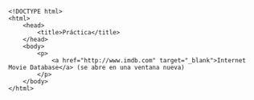<code>
&lt;!DOCTYPE html&gt;
&lt;html&gt;
    &lt;head&gt;
        &lt;title&gt;Práctica&lt;/title&gt;
    &lt;/head&gt;
    &lt;body&gt;
        &lt;p&gt;
            &lt;a href="http://www.imdb.com" target="_blank"&gt;Internet Movie Database&lt;/a&gt; (se abre en una ventana nueva)
        &lt;/p&gt;
    &lt;/body&gt;
&lt;/html&gt;
</code>